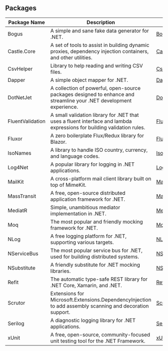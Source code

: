 ## Packages

| Package Name     | Description                                                                                                            | Link                                                                 |
| ---------------- | ---------------------------------------------------------------------------------------------------------------------- | -------------------------------------------------------------------- |
| Bogus            | A simple and sane fake data generator for .NET.                                                                        | [Bogus](https://www.nuget.org/packages/Bogus/)                       |
| Castle.Core      | A set of tools to assist in building dynamic proxies, dependency injection containers, and other utilities.            | [Castle.Core](https://www.nuget.org/packages/Castle.Core/)           |
| CsvHelper        | Library to help reading and writing CSV files.                                                                         | [CsvHelper](https://www.nuget.org/packages/CsvHelper/)               |
| Dapper           | A simple object mapper for .NET.                                                                                       | [Dapper](https://www.nuget.org/packages/Dapper/)                     |
| DotNetJet        | A collection of powerful, open-source packages designed to enhance and streamline your .NET development experience.    | [DotNetJet](https://www.nuget.org/packages/DotNetJet)                |
| FluentValidation | A small validation library for .NET that uses a fluent interface and lambda expressions for building validation rules. | [FluentValidation](https://www.nuget.org/packages/FluentValidation/) |
| Fluxor           | A zero boilerplate Flux/Redux library for Blazor.                                                                      | [Fluxor](https://www.nuget.org/packages/Fluxor/)                     |
| IsoNames         | A library to handle ISO country, currency, and language codes.                                                         | [IsoNames](https://www.nuget.org/packages/IsoNames/)                 |
| Log4Net          | A popular library for logging in .NET applications.                                                                    | [Log4Net](https://www.nuget.org/packages/log4net/)                   |
| MailKit          | A cross-platform mail client library built on top of MimeKit.                                                          | [MailKit](https://www.nuget.org/packages/MailKit/)                   |
| MassTransit      | A free, open-source distributed application framework for .NET.                                                        | [MassTransit](https://www.nuget.org/packages/MassTransit/)           |
| MediatR          | Simple, unambitious mediator implementation in .NET.                                                                   | [MediatR](https://www.nuget.org/packages/MediatR/)                   |
| Moq              | The most popular and friendly mocking framework for .NET.                                                              | [Moq](https://www.nuget.org/packages/Moq/)                           |
| NLog             | A free logging platform for .NET, supporting various targets.                                                          | [NLog](https://www.nuget.org/packages/NLog/)                         |
| NServiceBus      | The most popular service bus for .NET, used for building distributed systems.                                          | [NServiceBus](https://www.nuget.org/packages/NServiceBus/)           |
| NSubstitute      | A friendly substitute for .NET mocking libraries.                                                                      | [NSubstitute](https://www.nuget.org/packages/NSubstitute/)           |
| Refit            | The automatic type-safe REST library for .NET Core, Xamarin, and .NET.                                                 | [Refit](https://www.nuget.org/packages/Refit/)                       |
| Scrutor          | Extensions for Microsoft.Extensions.DependencyInjection to add assembly scanning and decoration support.               | [Scrutor](https://www.nuget.org/packages/Scrutor/)                   |
| Serilog          | A diagnostic logging library for .NET applications.                                                                    | [Serilog](https://www.nuget.org/packages/Serilog/)                   |
| xUnit            | A free, open-source, community-focused unit testing tool for the .NET Framework.                                       | [xUnit](https://www.nuget.org/packages/xunit/)                       |